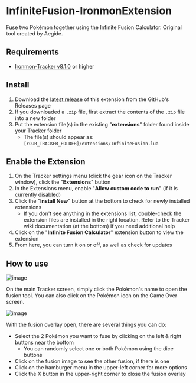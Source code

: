 # InfiniteFusion-IronmonExtension
Fuse two Pokémon together using the Infinite Fusion Calculator. Original tool created by Aegide.

## Requirements
- [Ironmon-Tracker v8.1.0](https://github.com/besteon/Ironmon-Tracker) or higher

## Install
1) Download the [latest release](https://github.com/UTDZac/InfiniteFusion-IronmonExtension/releases/latest) of this extension from the GitHub's Releases page
2) If you downloaded a `.zip` file, first extract the contents of the `.zip` file into a new folder
3) Put the extension file(s) in the existing "**extensions**" folder found inside your Tracker folder
   - The file(s) should appear as: `[YOUR_TRACKER_FOLDER]/extensions/InfiniteFusion.lua`

## Enable the Extension
1) On the Tracker settings menu (click the gear icon on the Tracker window), click the "**Extensions**" button
2) In the Extensions menu, enable "**Allow custom code to run**" (if it is currently disabled)
3) Click the "**Install New**" button at the bottom to check for newly installed extensions
   - If you don't see anything in the extensions list, double-check the extension files are installed in the right location. Refer to the Tracker wiki documentation (at the bottom) if you need additional help
4) Click on the "**Infinite Fusion Calculator**" extension button to view the extension
5) From here, you can turn it on or off, as well as check for updates

## How to use
![image](https://github.com/UTDZac/InfiniteFusion-IronmonExtension/assets/4258818/3cdd21d6-edaa-4ca7-b1c1-8a69ddf165c2)

On the main Tracker screen, simply click the Pokémon's name to open the fusion tool. You can also click on the Pokémon icon on the Game Over screen.

![image](https://github.com/UTDZac/InfiniteFusion-IronmonExtension/assets/4258818/7813c329-b57b-44bd-b6c1-069ab8fbae77)

With the fusion overlay open, there are several things you can do:
- Select the 2 Pokémon you want to fuse by clicking on the left & right buttons near the bottom
   - You can randomly select one or both Pokémon using the dice buttons
- Click on the fusion image to see the other fusion, if there is one
- Click on the hamburger menu in the upper-left corner for more options
- Click the X button in the upper-right corner to close the fusion overlay
